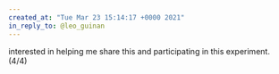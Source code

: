 ```yaml
---
created_at: "Tue Mar 23 15:14:17 +0000 2021"
in_reply_to: @leo_guinan
---
```


interested in helping me share this and participating in this experiment. (4/4)
